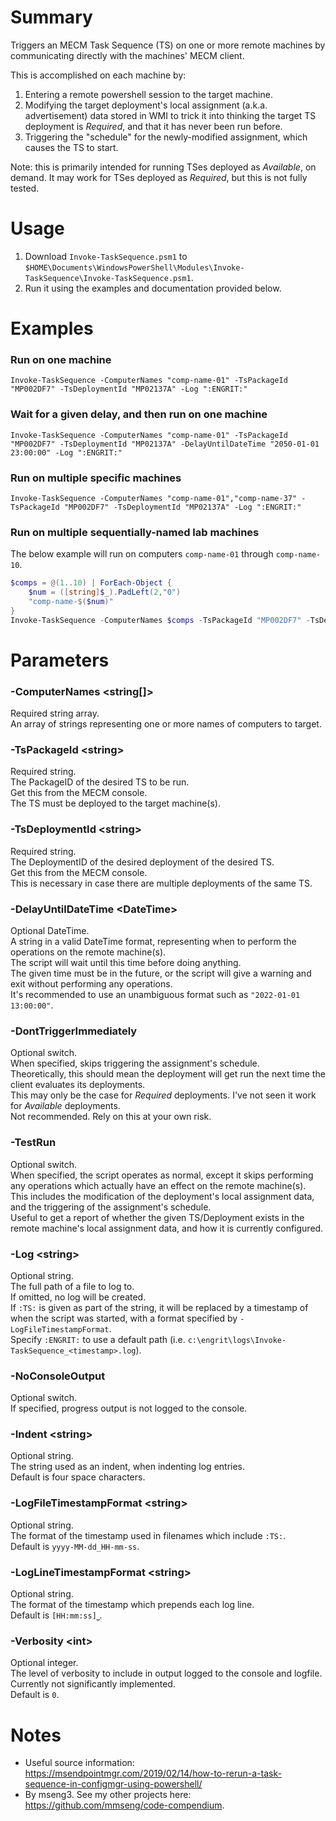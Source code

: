# Summary
Triggers an MECM Task Sequence (TS) on one or more remote machines by communicating directly with the machines' MECM client.  

This is accomplished on each machine by:  
1. Entering a remote powershell session to the target machine.
2. Modifying the target deployment's local assignment (a.k.a. advertisement) data stored in WMI to trick it into thinking the target TS deployment is _Required_, and that it has never been run before.
3. Triggering the "schedule" for the newly-modified assignment, which causes the TS to start.

Note: this is primarily intended for running TSes deployed as _Available_, on demand. It may work for TSes deployed as _Required_, but this is not fully tested.  

# Usage
1. Download `Invoke-TaskSequence.psm1` to `$HOME\Documents\WindowsPowerShell\Modules\Invoke-TaskSequence\Invoke-TaskSequence.psm1`.
2. Run it using the examples and documentation provided below.

# Examples

### Run on one machine
`Invoke-TaskSequence -ComputerNames "comp-name-01" -TsPackageId "MP002DF7" -TsDeploymentId "MP02137A" -Log ":ENGRIT:"`

### Wait for a given delay, and then run on one machine
`Invoke-TaskSequence -ComputerNames "comp-name-01" -TsPackageId "MP002DF7" -TsDeploymentId "MP02137A" -DelayUntilDateTime "2050-01-01 23:00:00" -Log ":ENGRIT:"`

### Run on multiple specific machines
`Invoke-TaskSequence -ComputerNames "comp-name-01","comp-name-37" -TsPackageId "MP002DF7" -TsDeploymentId "MP02137A" -Log ":ENGRIT:"`

### Run on multiple sequentially-named lab machines
The below example will run on computers `comp-name-01` through `comp-name-10`.  
```powershell
$comps = @(1..10) | ForEach-Object {
	$num = ([string]$_).PadLeft(2,"0")
	"comp-name-$($num)"
}
Invoke-TaskSequence -ComputerNames $comps -TsPackageId "MP002DF7" -TsDeploymentId "MP02137A" -Log ":ENGRIT:"
```

# Parameters

### -ComputerNames \<string[]\>
Required string array.  
An array of strings representing one or more names of computers to target.  

### -TsPackageId \<string\>
Required string.  
The PackageID of the desired TS to be run.  
Get this from the MECM console.  
The TS must be deployed to the target machine(s).  

### -TsDeploymentId \<string\>
Required string.  
The DeploymentID of the desired deployment of the desired TS.  
Get this from the MECM console.  
This is necessary in case there are multiple deployments of the same TS.  

### -DelayUntilDateTime \<DateTime\>
Optional DateTime.  
A string in a valid DateTime format, representing when to perform the operations on the remote machine(s).  
The script will wait until this time before doing anything.  
The given time must be in the future, or the script will give a warning and exit without performing any operations.  
It's recommended to use an unambiguous format such as `"2022-01-01 13:00:00"`.  

### -DontTriggerImmediately
Optional switch.  
When specified, skips triggering the assignment's schedule.  
Theoretically, this should mean the deployment will get run the next time the client evaluates its deployments.  
This may only be the case for _Required_ deployments. I've not seen it work for _Available_ deployments.  
Not recommended. Rely on this at your own risk.  

### -TestRun
Optional switch.  
When specified, the script operates as normal, except it skips performing any operations which actually have an effect on the remote machine(s).  
This includes the modification of the deployment's local assignment data, and the triggering of the assignment's schedule.  
Useful to get a report of whether the given TS/Deployment exists in the remote machine's local assignment data, and how it is currently configured.  

### -Log \<string\>
Optional string.  
The full path of a file to log to.  
If omitted, no log will be created.  
If `:TS:` is given as part of the string, it will be replaced by a timestamp of when the script was started, with a format specified by `-LogFileTimestampFormat`.  
Specify `:ENGRIT:` to use a default path (i.e. `c:\engrit\logs\Invoke-TaskSequence_<timestamp>.log`).  

### -NoConsoleOutput
Optional switch.  
If specified, progress output is not logged to the console.  

### -Indent \<string\>
Optional string.  
The string used as an indent, when indenting log entries.  
Default is four space characters.  

### -LogFileTimestampFormat \<string\>
Optional string.  
The format of the timestamp used in filenames which include `:TS:`.  
Default is `yyyy-MM-dd_HH-mm-ss`.  

### -LogLineTimestampFormat \<string\>
Optional string.  
The format of the timestamp which prepends each log line.  
Default is `[HH:mm:ss]⎵`.  

### -Verbosity \<int\>
Optional integer.  
The level of verbosity to include in output logged to the console and logfile.  
Currently not significantly implemented.  
Default is `0`.  

# Notes
- Useful source information: https://msendpointmgr.com/2019/02/14/how-to-rerun-a-task-sequence-in-configmgr-using-powershell/
- By mseng3. See my other projects here: https://github.com/mmseng/code-compendium.
